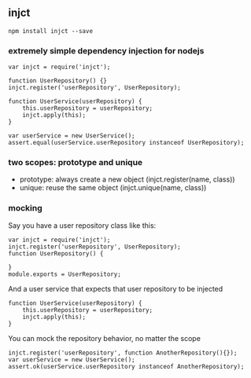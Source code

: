 ## injct

```
npm install injct --save
```

### extremely simple dependency injection for nodejs

```
var injct = require('injct');

function UserRepository() {}
injct.register('userRepository', UserRepository);

function UserService(userRepository) {
    this.userRepository = userRepository;
    injct.apply(this);
}

var userService = new UserService();
assert.equal(userService.userRepository instanceof UserRepository);
```

### two scopes: prototype and unique

* prototype: always create a new object (injct.register(name, class))
* unique: reuse the same object         (injct.unique(name, class))

### mocking

Say you have a user repository class like this:
```
var injct = require('injct');
injct.register('userRepository', UserRepository);
function UserRepository() {

}
module.exports = UserRepository;
```

And a user service that expects that user repository to be injected
```
function UserService(userRepository) {
    this.userRepository = userRepository;
    injct.apply(this);
}
```

You can mock the repository behavior, no matter the scope

```
injct.register('userRepository', function AnotherRepository(){});
var userService = new UserService();
assert.ok(userService.userRepository instanceof AnotherRepository);
```

